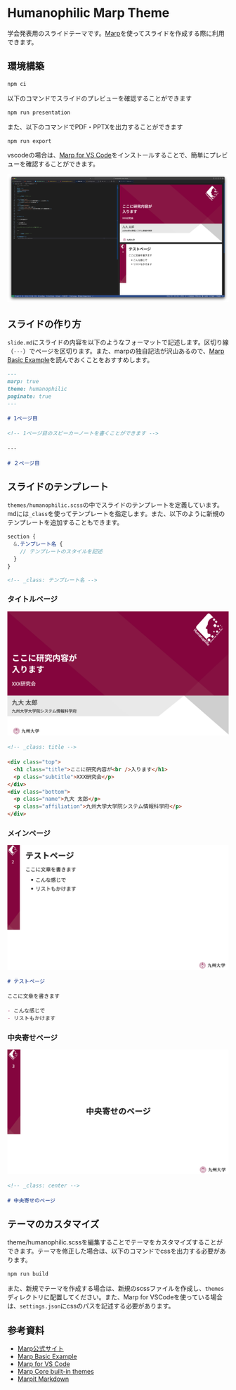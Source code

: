 # Humanophilic Marp Theme

学会発表用のスライドテーマです。[Marp](https://marp.app/)を使ってスライドを作成する際に利用できます。

## 環境構築

```sh
npm ci
```

以下のコマンドでスライドのプレビューを確認することができます

```sh
npm run presentation
```

また、以下のコマンドでPDF・PPTXを出力することができます

```sh
npm run export
```

vscodeの場合は、[Marp for VS Code](https://marketplace.cursorapi.com/items?itemName=marp-team.marp-vscode)をインストールすることで、簡単にプレビューを確認することができます。

![](./assets/2024-02-13-18-43-58-65.png)

## スライドの作り方

`slide.md`にスライドの内容を以下のようなフォーマットで記述します。区切り線（`---`）でページを区切ります。また、marpの独自記法が沢山あるので、[Marp Basic Example](https://speakerdeck.com/yhatt/marp-basic-example)を読んでおくことをおすすめします。

```md
---
marp: true
theme: humanophilic
paginate: true
---

# 1ページ目

<!-- 1ページ目のスピーカーノートを書くことができます -->

---

# ２ページ目

```

## スライドのテンプレート

`themes/humanophilic.scss`の中でスライドのテンプレートを定義しています。mdには`_class`を使ってテンプレートを指定します。また、以下のように新規のテンプレートを追加することもできます。

```scss
section {
  &.テンプレート名 {
    // テンプレートのスタイルを記述
  }
}
```

```md
<!-- _class: テンプレート名 -->
```

### タイトルページ

![](./assets/2024-02-13-18-30-54-34.png)

```md
<!-- _class: title -->

<div class="top">
  <h1 class="title">ここに研究内容が<br />入ります</h1>
  <p class="subtitle">XXX研究会</p>
</div>
<div class="bottom">
  <p class="name">九大 太郎</p>
  <p class="affiliation">九州大学大学院システム情報科学府</p>
</div>
```

### メインページ

![](./assets/2024-02-13-18-32-09-22.png)

```md
# テストページ

ここに文章を書きます

- こんな感じで
- リストもかけます
```

### 中央寄せページ

![](./assets/2024-02-13-18-32-55-16.png)

```md
<!-- _class: center -->

# 中央寄せのページ
```

## テーマのカスタマイズ

theme/humanophilic.scssを編集することでテーマをカスタマイズすることができます。テーマを修正した場合は、以下のコマンドでcssを出力する必要があります。

```sh
npm run build
```

また、新規でテーマを作成する場合は、新規のscssファイルを作成し、`themes`ディレクトリに配置してください。また、Marp for VSCodeを使っている場合は、`settings.json`にcssのパスを記述する必要があります。

## 参考資料

- [Marp公式サイト](https://marp.app/)
- [Marp Basic Example](https://speakerdeck.com/yhatt/marp-basic-example)
- [Marp for VS Code](https://marketplace.cursorapi.com/items?itemName=marp-team.marp-vscode)
- [Marp Core built-in themes](https://github.com/marp-team/marp-core/tree/main/themes#metadata-for-additional-features)
- [Marpit Markdown](https://marpit.marp.app/markdown)
